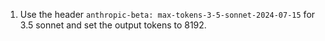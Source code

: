 1. Use the header `anthropic-beta: max-tokens-3-5-sonnet-2024-07-15` for 3.5 sonnet and set the output tokens to 8192.

